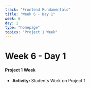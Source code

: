 ```yaml
---
track: "Frontend Fundamentals"
title: "Week 6 - Day 1"
week: 6
day: 1
type: "homepage"
topics: "Project 1 Week"
---
```


# Week 6 - Day 1

#### Project 1 Week

- **Activity:** Students Work on Project 1
